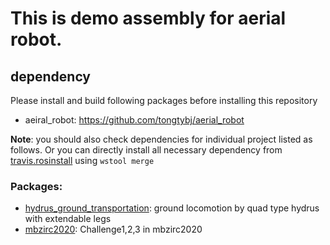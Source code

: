 # This is demo assembly for aerial robot.

## dependency
Please install and build following packages before installing this repository

- aeiral_robot: https://github.com/tongtybj/aerial_robot

**Note**: you should also check dependencies for individual project listed as follows. Or you can directly install all necessary dependency from [travis.rosinstall](travis.rosinstall) using `wstool merge`

### Packages:
- [hydrus_ground_transportation](https://github.com/tongtybj/aerial_robot_demo/tree/master/hydrus_ground_transportation): ground locomotion by quad type hydrus with extendable legs
- [mbzirc2020](https://github.com/tongtybj/aerial_robot_demo/tree/master/mbzirc2020): Challenge1,2,3 in mbzirc2020
